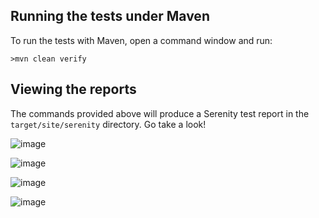 ## Running the tests under Maven
To run the tests with Maven, open a command window and run:

```
>mvn clean verify
```

## Viewing the reports
The commands provided above will produce a Serenity test report in the `target/site/serenity` directory. Go take a look!

![image](https://github.com/Jacobvu84/retrieving-weather-data/assets/983936/a81e69f3-f99a-48da-9a86-3d66b28e0cd8)

![image](https://github.com/Jacobvu84/retrieving-weather-data/assets/983936/74c90b15-51d6-4ee1-be00-1bca730e55be)

![image](https://github.com/Jacobvu84/retrieving-weather-data/assets/983936/01c5a72b-9f47-42af-9a2b-9c1227d44af3)

![image](https://github.com/Jacobvu84/retrieving-weather-data/assets/983936/993bbd3c-e741-4bbe-a65a-d11768458627)
